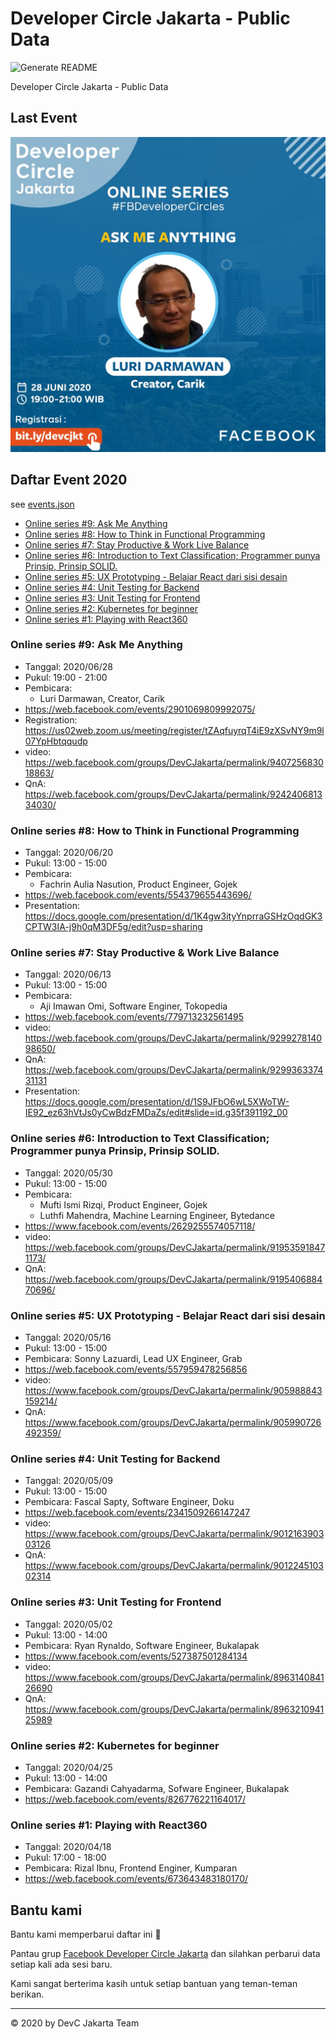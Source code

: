 # Developer Circle Jakarta - Public Data

![Generate README](https://github.com/devcjakarta/Public-Data/workflows/Generate%20README/badge.svg)

Developer Circle Jakarta - Public Data

## Last Event

![Last Event](files/image/20200628-13.jpg)

## Daftar Event 2020

see [events.json](events.json)

- [Online series #9: Ask Me Anything](#online-series-9-ask-me-anything)
- [Online series #8: How to Think in Functional Programming](#online-series-8-how-to-think-in-functional-programming)
- [Online series #7: Stay Productive & Work Live Balance](#online-series-7-stay-productive-work-live-balance)
- [Online series #6: Introduction to Text Classification; Programmer punya Prinsip, Prinsip SOLID.](#online-series-6-introduction-to-text-classification-programmer-punya-prinsip-prinsip-solid)
- [Online series #5: UX Prototyping - Belajar React dari sisi desain](#online-series-5-ux-prototyping-belajar-react-dari-sisi-desain)
- [Online series #4: Unit Testing for Backend](#online-series-4-unit-testing-for-backend)
- [Online series #3: Unit Testing for Frontend](#online-series-3-unit-testing-for-frontend)
- [Online series #2: Kubernetes for beginner](#online-series-2-kubernetes-for-beginner)
- [Online series #1: Playing with React360](#online-series-1-playing-with-react360)

### Online series #9: Ask Me Anything

- Tanggal: 2020/06/28
- Pukul: 19:00 - 21:00
- Pembicara: 
  - Luri Darmawan, Creator, Carik
- https://web.facebook.com/events/2901069809992075/
- Registration: https://us02web.zoom.us/meeting/register/tZAqfuyrqT4iE9zXSvNY9m9l07YpHbtqqudp
- video: https://web.facebook.com/groups/DevCJakarta/permalink/940725683018863/
- QnA: https://web.facebook.com/groups/DevCJakarta/permalink/924240681334030/

### Online series #8: How to Think in Functional Programming

- Tanggal: 2020/06/20
- Pukul: 13:00 - 15:00
- Pembicara: 
  - Fachrin Aulia Nasution, Product Engineer, Gojek
- https://web.facebook.com/events/554379655443696/
- Presentation: https://docs.google.com/presentation/d/1K4gw3ityYnprraGSHzOqdGK3CPTW3IA-j9h0qM3DF5g/edit?usp=sharing

### Online series #7: Stay Productive & Work Live Balance

- Tanggal: 2020/06/13
- Pukul: 13:00 - 15:00
- Pembicara: 
  - Aji Imawan Omi, Software Enginer, Tokopedia
- https://web.facebook.com/events/779713232561495
- video: https://web.facebook.com/groups/DevCJakarta/permalink/929927814098650/
- QnA: https://web.facebook.com/groups/DevCJakarta/permalink/929936337431131
- Presentation: https://docs.google.com/presentation/d/1S9JFbO6wL5XWoTW-IE92_ez63hVtJs0yCwBdzFMDaZs/edit#slide=id.g35f391192_00

### Online series #6: Introduction to Text Classification; Programmer punya Prinsip, Prinsip SOLID.

- Tanggal: 2020/05/30
- Pukul: 13:00 - 15:00
- Pembicara: 
  - Mufti Ismi Rizqi, Product Engineer, Gojek
  - Luthfi Mahendra, Machine Learning Engineer, Bytedance
- https://www.facebook.com/events/2629255574057118/
- video: https://web.facebook.com/groups/DevCJakarta/permalink/919535918471173/
- QnA: https://web.facebook.com/groups/DevCJakarta/permalink/919540688470696/

### Online series #5: UX Prototyping - Belajar React dari sisi desain

- Tanggal: 2020/05/16
- Pukul: 13:00 - 15:00
- Pembicara: Sonny Lazuardi, Lead UX Engineer, Grab
- https://web.facebook.com/events/557959478256856
- video: https://www.facebook.com/groups/DevCJakarta/permalink/905988843159214/
- QnA: https://www.facebook.com/groups/DevCJakarta/permalink/905990726492359/

### Online series #4: Unit Testing for Backend

- Tanggal: 2020/05/09
- Pukul: 13:00 - 15:00
- Pembicara: Fascal Sapty, Software Engineer, Doku
- https://web.facebook.com/events/2341509266147247
- video: https://www.facebook.com/groups/DevCJakarta/permalink/901216390303126
- QnA: https://www.facebook.com/groups/DevCJakarta/permalink/901224510302314

### Online series #3: Unit Testing for Frontend

- Tanggal: 2020/05/02
- Pukul: 13:00 - 14:00
- Pembicara: Ryan Rynaldo, Software Engineer, Bukalapak
- https://www.facebook.com/events/527387501284134
- video: https://www.facebook.com/groups/DevCJakarta/permalink/896314084126690
- QnA: https://www.facebook.com/groups/DevCJakarta/permalink/896321094125989

### Online series #2: Kubernetes for beginner

- Tanggal: 2020/04/25
- Pukul: 13:00 - 14:00
- Pembicara: Gazandi Cahyadarma, Sofware Engineer, Bukalapak
- https://web.facebook.com/events/826776221164017/

### Online series #1: Playing with React360

- Tanggal: 2020/04/18
- Pukul: 17:00 - 18:00
- Pembicara: Rizal Ibnu, Frontend Enginer, Kumparan
- https://web.facebook.com/events/673643483180170/


## Bantu kami

Bantu kami memperbarui daftar ini 🙏

Pantau grup [Facebook Developer Circle Jakarta](https://www.facebook.com/groups/devcjakarta) dan silahkan perbarui data setiap kali ada sesi baru.

Kami sangat berterima kasih untuk setiap bantuan yang teman-teman berikan.

----

©️ 2020 by DevC Jakarta Team